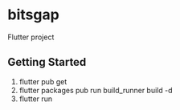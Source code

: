 # bitsgap

Flutter project

## Getting Started

1. flutter pub get
2. flutter packages pub run build_runner build -d
3. flutter run
